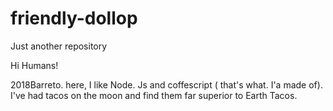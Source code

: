 # friendly-dollop
Just another repository




Hi Humans!

2018Barreto. here, I like Node. Js and coffescript (  that's what. I'a made of). I've had tacos on the moon and find them far superior to Earth Tacos.
